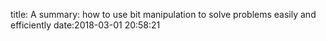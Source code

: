 title: A summary: how to use bit manipulation to solve problems easily and efficiently
date:2018-03-01 20:58:21

